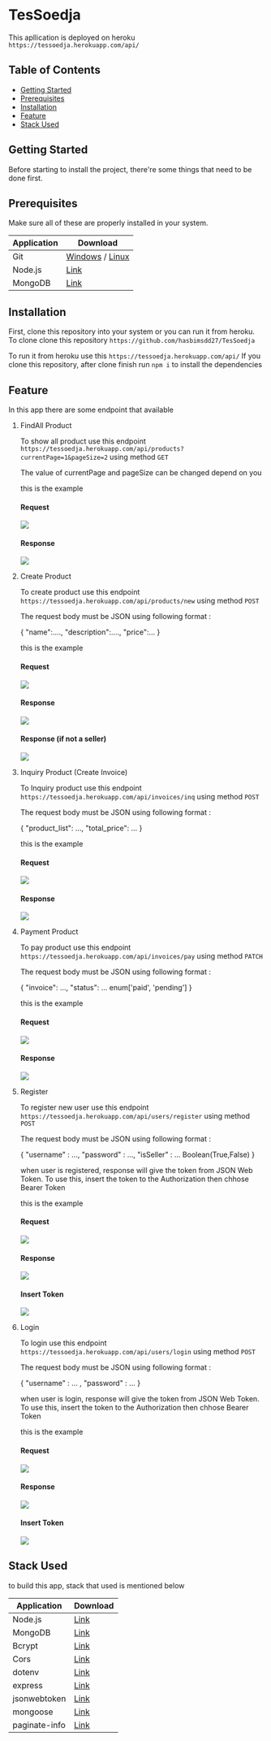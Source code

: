 # TesSoedja

This apllication is deployed on heroku
`https://tessoedja.herokuapp.com/api/`

## Table of Contents

- [Getting Started](#getting-started)
- [Prerequisites](#prerequisites)
- [Installation](#installation)
- [Feature](#feature)
- [Stack Used](#stack-used)

## Getting Started

Before starting to install the project, there're some things that need to be done first.

## Prerequisites

Make sure all of these are properly installed in your system.

| Application | Download                                                                            |
| ----------- | ----------------------------------------------------------------------------------- |
| Git         | [Windows](https://gitforwindows.org/) / [Linux](https://git-scm.com/download/linux) |
| Node.js     | [Link](https://nodejs.org/en/download/)                                             |
| MongoDB     | [Link](https://www.mongodb.com/)                                                    |

## Installation

First, clone this repository into your system or you can run it from heroku.
To clone clone this repository `https://github.com/hasbimsdd27/TesSoedja`

To run it from heroku use this `https://tessoedja.herokuapp.com/api/`
If you clone this repository, after clone finish run `npm i` to install the dependencies

## Feature

In this app there are some endpoint that available

1.  FindAll Product

    To show all product use this endpoint `https://tessoedja.herokuapp.com/api/products?currentPage=1&pageSize=2` using method `GET`

    The value of currentPage and pageSize can be changed depend on you

    this is the example

    #### Request

    <img src="docs/screenshot(17).jpg" />

    #### Response

    <img src="docs/screenshot(18).jpg" />

2.  Create Product

    To create product use this endpoint `https://tessoedja.herokuapp.com/api/products/new` using method `POST`

    The request body must be JSON using following format :

    {
    "name":....,
    "description":....,
    "price":...
    }

    this is the example

    #### Request

    <img src="docs/screenshot(10).jpg" />

    #### Response

    <img src="docs/screenshot(12).jpg" />

    #### Response (if not a seller)

    <img src="docs/screenshot(11).jpg" />

3.  Inquiry Product (Create Invoice)

    To Inquiry product use this endpoint `https://tessoedja.herokuapp.com/api/invoices/inq` using method `POST`

    The request body must be JSON using following format :

    {
    "product_list": ...,
    "total_price": ...
    }

    this is the example

    #### Request

    <img src="docs/screenshot(13).jpg" />

    #### Response

    <img src="docs/screenshot(14).jpg" />

4.  Payment Product

    To pay product use this endpoint `https://tessoedja.herokuapp.com/api/invoices/pay` using method `PATCH`

    The request body must be JSON using following format :

    {
    "invoice": ...,
    "status": ... enum['paid', 'pending']
    }

    this is the example

    #### Request

    <img src="docs/screenshot(15).jpg" />

    #### Response

    <img src="docs/screenshot(16).jpg" />

5.  Register

    To register new user use this endpoint `https://tessoedja.herokuapp.com/api/users/register` using method `POST`

    The request body must be JSON using following format :

    {
    "username" : ...,
    "password" : ...,
    "isSeller" : ... Boolean(True,False)
    }

    when user is registered, response will give the token from JSON Web Token. To use this, insert the token to the Authorization then chhose Bearer Token

    this is the example

    #### Request

     <img src="docs/screenshot(4).jpg" />

    #### Response

     <img src="docs/screenshot(5).jpg" />

    #### Insert Token

     <img src="docs/screenshot(19).jpg" />

6.  Login

    To login use this endpoint `https://tessoedja.herokuapp.com/api/users/login` using method `POST`

    The request body must be JSON using following format :

    {
    "username" : ... ,
    "password" : ...
    }

    when user is login, response will give the token from JSON Web Token. To use this, insert the token to the Authorization then chhose Bearer Token

    this is the example

    #### Request

     <img src="docs/screenshot(8).jpg" />

    #### Response

     <img src="docs/screenshot(9).jpg" />

    #### Insert Token

     <img src="docs/screenshot(19).jpg" />

## Stack Used

to build this app, stack that used is mentioned below

| Application   | Download                                            |
| ------------- | --------------------------------------------------- |
| Node.js       | [Link](https://nodejs.org/en/download/)             |
| MongoDB       | [Link](https://www.mongodb.com/)                    |
| Bcrypt        | [Link](https://www.npmjs.com/package/bcrypt)        |
| Cors          | [Link](https://www.npmjs.com/package/cors)          |
| dotenv        | [Link](https://www.npmjs.com/package/dotenv)        |
| express       | [Link](https://www.npmjs.com/package/express)       |
| jsonwebtoken  | [Link](https://www.npmjs.com/package/jsonwebtoken)  |
| mongoose      | [Link](https://www.npmjs.com/package/mongoose)      |
| paginate-info | [Link](https://www.npmjs.com/package/paginate-info) |
